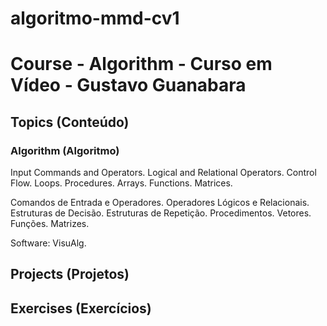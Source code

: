 # algoritmo-mmd-cv1

<h1>  Course - Algorithm - Curso em Vídeo - Gustavo Guanabara</h1>

<h2>Topics (Conteúdo)</h2>

<h3>Algorithm (Algoritmo)</h3>

<p> Input Commands and Operators. Logical and Relational Operators. Control Flow. Loops. Procedures. Arrays. Functions. Matrices.</p>

<p>Comandos de Entrada e Operadores. Operadores Lógicos e Relacionais. Estruturas de Decisão. Estruturas de Repetição. Procedimentos. Vetores. Funções. Matrizes.</p>

<p>Software: VisuAlg.</p>

<h2>Projects (Projetos)</h2>

<!-- <ul>
<li><a href="" target="_blank"></a></li>
</ul> -->

<h2>Exercises (Exercícios)</h2>

<!-- <ul>
<li><a href="" target="_blank"></a></li>
</ul> -->
